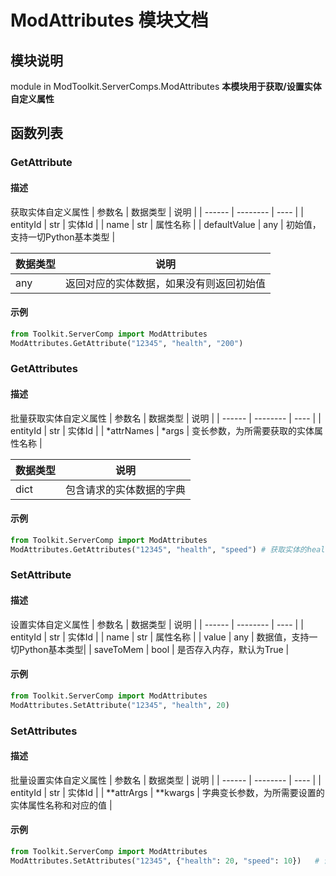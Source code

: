 # ModAttributes 模块文档

## 模块说明
module in ModToolkit.ServerComps.ModAttributes
**本模块用于获取/设置实体自定义属性**

## 函数列表
### GetAttribute
#### 描述
获取实体自定义属性
| 参数名 | 数据类型 | 说明 |
| ------ | -------- | ---- |
| entityId | str | 实体Id |
| name | str | 属性名称 |
| defaultValue | any | 初始值，支持一切Python基本类型 |

| 数据类型 | 说明 |
| -------- | ---- |
| any | 返回对应的实体数据，如果没有则返回初始值 |

#### 示例
```python
from Toolkit.ServerComp import ModAttributes
ModAttributes.GetAttribute("12345", "health", "200")
```


### GetAttributes
#### 描述
批量获取实体自定义属性
| 参数名 | 数据类型 | 说明 |
| ------ | -------- | ---- |
| entityId | str | 实体Id |
| \*attrNames | \*args | 变长参数，为所需要获取的实体属性名称 |

| 数据类型 | 说明 |
| -------- | ---- |
| dict | 包含请求的实体数据的字典 |

#### 示例
```python
from Toolkit.ServerComp import ModAttributes
ModAttributes.GetAttributes("12345", "health", "speed")	# 获取实体的health和speed属性
```


### SetAttribute
#### 描述
设置实体自定义属性
| 参数名 | 数据类型 | 说明 |
| ------ | -------- | ---- |
| entityId | str | 实体Id |
| name | str | 属性名称 |
| value | any |  数据值，支持一切Python基本类型|
| saveToMem | bool | 是否存入内存，默认为True |

#### 示例
```python
from Toolkit.ServerComp import ModAttributes
ModAttributes.SetAttribute("12345", "health", 20)
```


### SetAttributes
#### 描述
批量设置实体自定义属性
| 参数名 | 数据类型 | 说明 |
| ------ | -------- | ---- |
| entityId | str | 实体Id |
| \*\*attrArgs | \*\*kwargs | 字典变长参数，为所需要设置的实体属性名称和对应的值 |

#### 示例
```python
from Toolkit.ServerComp import ModAttributes
ModAttributes.SetAttributes("12345", {"health": 20, "speed": 10})	# 设置实体的health为20，speed为10
```

